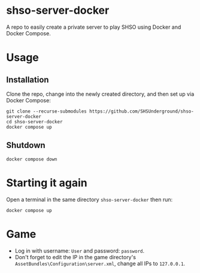 # shso-server-docker
A repo to easily create a private server to play SHSO using Docker and Docker Compose.
# Usage
## Installation
Clone the repo, change into the newly created directory, and then set up via Docker Compose:
```
git clone --recurse-submodules https://github.com/SHSUnderground/shso-server-docker
cd shso-server-docker
docker compose up
```
## Shutdown
```
docker compose down
```
# Starting it again
Open a terminal in the same directory `shso-server-docker` then run:
```
docker compose up
```
# Game
- Log in with username: `User` and password: `password`.
- Don't forget to edit the IP in the game directory's `AssetBundles\Configuration\server.xml`, change all IPs to `127.0.0.1`.
